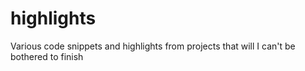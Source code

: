 # highlights
Various code snippets and highlights from projects that will I can't be bothered to finish
